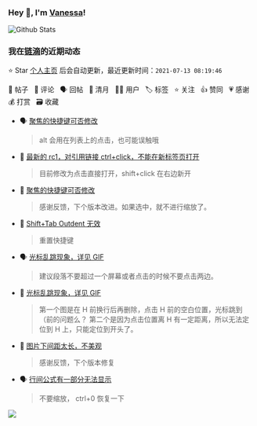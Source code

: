 ### Hey 👋, I'm [Vanessa](http://vanessa.b3log.org/)!

![Github Stats](https://github-readme-stats.vercel.app/api?username=Vanessa219&show_icons=true)

<!--events start -->

### 我在[链滴](https://ld246.com)的近期动态

⭐️ Star [个人主页](https://github.com/Vanessa219/Vanessa219) 后会自动更新，最近更新时间：`2021-07-13 08:19:46`

📝 帖子 &nbsp; 💬 评论 &nbsp; 🗣 回帖 &nbsp; 🌙 清月 &nbsp; 👨‍💻 用户 &nbsp; 🏷️ 标签 &nbsp; ⭐️ 关注 &nbsp; 👍 赞同 &nbsp; 💗 感谢 &nbsp; 💰 打赏 &nbsp; 🗃 收藏

* 🗣 [聚焦的快捷键可否修改](https://ld246.com/article/1626067538258/comment/1626085792145#comments)

  > alt 会用在列表上的点击，也可能误触哦
* 💬 [最新的 rc1，对引用链接 ctrl+click，不能在新标签页打开](https://ld246.com/article/1626071614516/comment/1626079426521#comments)

  > 目前修改为点击直接打开，shift+click 在右边新开
* 💬 [聚焦的快捷键可否修改](https://ld246.com/article/1626067538258/comment/1626079203372#comments)

  > 感谢反馈，下个版本改进。如果选中，就不进行缩放了。
* 💬 [Shift+Tab Outdent 无效](https://ld246.com/article/1626013440532/comment/1626048664390#comments)

  > 重置快捷键
* 🗣 [光标乱跳现象，详见 GIF](https://ld246.com/article/1625997725876/comment/1626013860861#comments)

  > 建议段落不要超过一个屏幕或者点击的时候不要点击两边。
* 💬 [光标乱跳现象，详见 GIF](https://ld246.com/article/1625997725876/comment/1626005329750#comments)

  > 第一个图是在 H 前换行后再删除，点击 H 前的空白位置，光标跳到（前的问题么？ 第二个是因为点击位置离 H 有一定距离，所以无法定位到 H 上，只能定位到开头了。
* 💬 [图片下间距太长，不美观](https://ld246.com/article/1625987591183/comment/1626001877768#comments)

  > 感谢反馈，下个版本修复
* 🗣 [行间公式有一部分无法显示](https://ld246.com/article/1625836920086/comment/1625874649416#comments)

  > 不要缩放， ctrl+0 恢复一下


<!--events end -->

<a title="Hits" target="_blank" href="https://github.com/Vanessa219/Vanessa219"><img src="https://hits.b3log.org/Vanessa219/Vanessa219.svg"></a>
